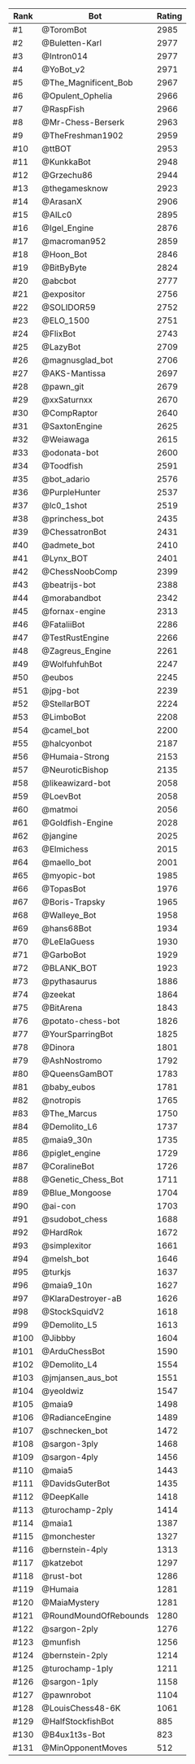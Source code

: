 Rank|Bot|Rating
---|---|---
#1|@ToromBot|2985
#2|@Buletten-Karl|2977
#3|@Intron014|2977
#4|@YoBot_v2|2971
#5|@The_Magnificent_Bob|2967
#6|@Opulent_Ophelia|2966
#7|@RaspFish|2966
#8|@Mr-Chess-Berserk|2963
#9|@TheFreshman1902|2959
#10|@ttBOT|2953
#11|@KunkkaBot|2948
#12|@Grzechu86|2944
#13|@thegamesknow|2923
#14|@ArasanX|2906
#15|@AILc0|2895
#16|@Igel_Engine|2876
#17|@macroman952|2859
#18|@Hoon_Bot|2846
#19|@BitByByte|2824
#20|@abcbot|2777
#21|@expositor|2756
#22|@SOLIDOR59|2752
#23|@ELO_1500|2751
#24|@FlixBot|2743
#25|@LazyBot|2709
#26|@magnusglad_bot|2706
#27|@AKS-Mantissa|2697
#28|@pawn_git|2679
#29|@xxSaturnxx|2670
#30|@CompRaptor|2640
#31|@SaxtonEngine|2625
#32|@Weiawaga|2615
#33|@odonata-bot|2600
#34|@Toodfish|2591
#35|@bot_adario|2576
#36|@PurpleHunter|2537
#37|@lc0_1shot|2519
#38|@princhess_bot|2435
#39|@ChessatronBot|2431
#40|@admete_bot|2410
#41|@Lynx_BOT|2401
#42|@ChessNoobComp|2399
#43|@beatrijs-bot|2388
#44|@morabandbot|2342
#45|@fornax-engine|2313
#46|@FataliiBot|2286
#47|@TestRustEngine|2266
#48|@Zagreus_Engine|2261
#49|@WolfuhfuhBot|2247
#50|@eubos|2245
#51|@jpg-bot|2239
#52|@StellarBOT|2224
#53|@LimboBot|2208
#54|@camel_bot|2200
#55|@halcyonbot|2187
#56|@Humaia-Strong|2153
#57|@NeuroticBishop|2135
#58|@likeawizard-bot|2058
#59|@LoevBot|2058
#60|@matmoi|2056
#61|@Goldfish-Engine|2028
#62|@jangine|2025
#63|@Elmichess|2015
#64|@maello_bot|2001
#65|@myopic-bot|1985
#66|@TopasBot|1976
#67|@Boris-Trapsky|1965
#68|@Walleye_Bot|1958
#69|@hans68Bot|1934
#70|@LeElaGuess|1930
#71|@GarboBot|1929
#72|@BLANK_BOT|1923
#73|@pythasaurus|1886
#74|@zeekat|1864
#75|@BitArena|1843
#76|@potato-chess-bot|1826
#77|@YourSparringBot|1825
#78|@Dinora|1801
#79|@AshNostromo|1792
#80|@QueensGamBOT|1783
#81|@baby_eubos|1781
#82|@notropis|1765
#83|@The_Marcus|1750
#84|@Demolito_L6|1737
#85|@maia9_30n|1735
#86|@piglet_engine|1729
#87|@CoralineBot|1726
#88|@Genetic_Chess_Bot|1711
#89|@Blue_Mongoose|1704
#90|@ai-con|1703
#91|@sudobot_chess|1688
#92|@HardRok|1672
#93|@simplexitor|1661
#94|@melsh_bot|1646
#95|@turkjs|1637
#96|@maia9_10n|1627
#97|@KlaraDestroyer-aB|1626
#98|@StockSquidV2|1618
#99|@Demolito_L5|1613
#100|@Jibbby|1604
#101|@ArduChessBot|1590
#102|@Demolito_L4|1554
#103|@jmjansen_aus_bot|1551
#104|@yeoldwiz|1547
#105|@maia9|1498
#106|@RadianceEngine|1489
#107|@schnecken_bot|1472
#108|@sargon-3ply|1468
#109|@sargon-4ply|1456
#110|@maia5|1443
#111|@DavidsGuterBot|1435
#112|@DeepKalle|1418
#113|@turochamp-2ply|1414
#114|@maia1|1387
#115|@monchester|1327
#116|@bernstein-4ply|1313
#117|@katzebot|1297
#118|@rust-bot|1286
#119|@Humaia|1281
#120|@MaiaMystery|1281
#121|@RoundMoundOfRebounds|1280
#122|@sargon-2ply|1276
#123|@munfish|1256
#124|@bernstein-2ply|1214
#125|@turochamp-1ply|1211
#126|@sargon-1ply|1158
#127|@pawnrobot|1104
#128|@LouisChess48-6K|1061
#129|@HalfStockfishBot|885
#130|@B4ux1t3s-Bot|823
#131|@MinOpponentMoves|512
